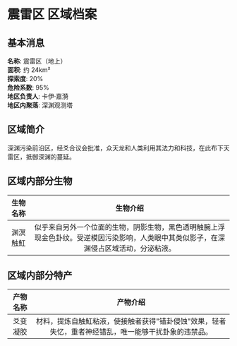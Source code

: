 # 震雷区 区域档案

## 基本消息

**名称**: 震雷区（地上）  
**面积**: 约 24km²  
**探索度**: 20%  
**危险系数**: 95%  
**地区负责人**: 卡伊·嘉漪  
**地区内聚落**: 深渊观测塔

## 区域简介

深渊污染前沿区，经爻合议会批准，众天龙和人类利用其法力和科技，在此布下天雷区，抵御深渊的蔓延。

## 区域内部分生物

|生物名称|生物介绍|
|:---:|:---:|
|渊溟触魟|似乎来自另外一个位面的生物，阴影生物，黑色透明触腕上浮现金色卦纹。受逆模因污染影响，人类眼中其类似影子，在深渊侵占区域活动，分泌粘液。|

## 区域内部分特产

|产物名称|产物介绍|
|:---:|:---:|
|爻变凝胶|材料，提炼自触魟粘液，使接触者获得"错卦侵蚀"效果，轻者失忆，重者神经错乱，唯一能够干扰卦象的违禁品。|
